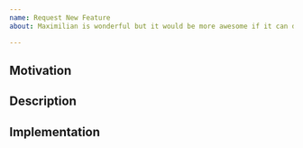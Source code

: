 ```yaml
---
name: Request New Feature
about: Maximilian is wonderful but it would be more awesome if it can do this...

---
```


## Motivation

<!-- Describe how this would be helpful for future users by citing some use-cases. -->

## Description

<!-- Describe its functionality or how would you like this new feature to be presented.  -->

## Implementation

<!-- You may suggest technical changes that needs to be made for this new feature.  -->